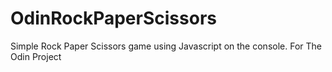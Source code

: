 # OdinRockPaperScissors

Simple Rock Paper Scissors game using Javascript on the console. For The Odin Project
